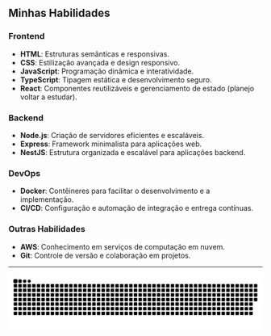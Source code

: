 ## Minhas Habilidades

### Frontend
- **HTML**: Estruturas semânticas e responsivas.
- **CSS**: Estilização avançada e design responsivo.
- **JavaScript**: Programação dinâmica e interatividade.
- **TypeScript**: Tipagem estática e desenvolvimento seguro.
- **React**: Componentes reutilizáveis e gerenciamento de estado (planejo voltar a estudar).

### Backend
- **Node.js**: Criação de servidores eficientes e escaláveis.
- **Express**: Framework minimalista para aplicações web.
- **NestJS**: Estrutura organizada e escalável para aplicações backend.

### DevOps
- **Docker**: Contêineres para facilitar o desenvolvimento e a implementação.
- **CI/CD**: Configuração e automação de integração e entrega contínuas.

### Outras Habilidades
- **AWS**: Conhecimento em serviços de computação em nuvem.
- **Git**: Controle de versão e colaboração em projetos.

---

![Snake animation](https://github.com/eduarda-rocha/eduarda-rocha/blob/output/github-contribution-grid-snake.svg)
